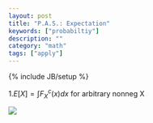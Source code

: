```yaml
---
layout: post
title: "P.A.S.: Expectation"
keywords: ["probabiltiy"]
description: ""
category: "math"
tags: ["apply"]
---
```

{% include JB/setup %}

1.$E[X]=\int F_X^c(x)dx$ for arbitrary nonneg X

<img src="{{IMAGE_PATH}}/math-apply-probability-and-statistics-expectation.png" />

